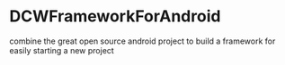 # DCWFrameworkForAndroid
combine the great open source android project to build a framework for easily starting a new project
